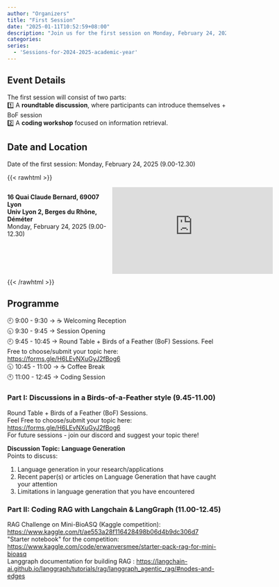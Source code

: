 ```yaml
---
author: "Organizers"
title: "First Session"
date: "2025-01-11T10:52:59+08:00"
description: "Join us for the first session on Monday, February 24, 2025 (9:00–12:30)!"
categories:
series:
  - 'Sessions-for-2024-2025-academic-year'
---
```


## Event Details
The first session will consist of two parts:  
1️⃣ A **roundtable discussion**, where participants can introduce themselves + BoF session  
2️⃣ A **coding workshop** focused on information retrieval.

## Date and Location
Date of the first session: Monday, February 24, 2025 (9.00-12.30)

{{< rawhtml >}}
<div style="display: flex; justify-content: space-between; flex-wrap: wrap;">
  <div style="width: 48%; margin-bottom: 10px;">
    <p>
      <strong>16 Quai Claude Bernard, 69007 Lyon</strong><br>
      <strong>Univ Lyon 2, Berges du Rhône, Déméter</strong><br>
      Monday, February 24, 2025 (9.00-12.30)
    </p>
  </div>
  <div style="width: 52%; margin-bottom: 10px;">
    <iframe src="https://www.google.com/maps/embed?pb=!1m18!1m12!1m3!1d637.9952147503371!2d4.836687971876995!3d45.75156456410361!2m3!1f0!2f0!3f0!3m2!1i1024!2i768!4f13.1!3m3!1m2!1s0x47f4eb78836acfd1%3A0x69124d526aa2b152!2sBuilding%20Demeter!5e1!3m2!1sen!2sfr!4v1737643997522!5m2!1sen!2sfr" 
      width="370" height="200" frameborder="0" style="border:0;" allowfullscreen="" aria-hidden="false" tabindex="0">
    </iframe>
  </div>
</div>
{{< /rawhtml >}}

## Programme

🕘 9:00 - 9:30 → ☕ Welcoming Reception  
🕤 9:30 - 9:45 → Session Opening  
🕘 9:45 - 10:45 → Round Table + Birds of a Feather (BoF) Sessions.
Feel Free to choose/submit your topic here: https://forms.gle/H6LEvNXuGyJ2fBog6  
🕥 10:45 - 11:00 → ☕ Coffee Break  
🕚 11:00 - 12:45 → Coding Session  


### Part I: Discussions in a Birds-of-a-Feather style (9.45-11.00)
Round Table + Birds of a Feather (BoF) Sessions.  
Feel Free to choose/submit your topic here: https://forms.gle/H6LEvNXuGyJ2fBog6  
For future sessions - join our discord and suggest your topic there!

**Discussion Topic:** **Language Generation**  
Points to discuss:
1. Language generation in your research/applications
2. Recent paper(s) or articles on Language Generation that have caught your attention
3. Limitations in language generation that you have encountered

### Part II: Coding RAG with Langchain & LangGraph (11.00-12.45)

RAG Challenge on Mini-BioASQ (Kaggle competition): https://www.kaggle.com/t/ae553a28f116428498b06d4b9dc306d7  
"Starter notebook" for the competition: https://www.kaggle.com/code/erwanversmee/starter-pack-rag-for-mini-bioasq  
Langgraph documentation for building RAG : https://langchain-ai.github.io/langgraph/tutorials/rag/langgraph_agentic_rag/#nodes-and-edges